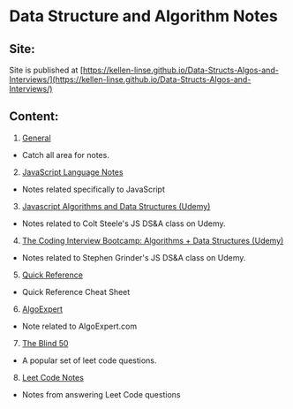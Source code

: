 # Data Structure and Algorithm Notes

## Site:

Site is published at [https://kellen-linse.github.io/Data-Structs-Algos-and-Interviews/](https://kellen-linse.github.io/Data-Structs-Algos-and-Interviews/)


## Content:


1. [General](./General_Notes/index.md)
  - Catch all area for notes.

2. [JavaScript Language Notes](./JavaScript_Notes/notes.md)
  - Notes related specifically to JavaScript

3. [Javascript Algorithms and Data Structures (Udemy)](/JS_Algorithms_and_Data_Structures/index.md)
  - Notes related to Colt Steele's JS DS&A class on Udemy.
 
4. [The Coding Interview Bootcamp: Algorithms + Data Structures (Udemy)](/DS&A_Bootcamp/notes.md)
  - Notes related to Stephen Grinder's JS DS&A class on Udemy.

5. [Quick Reference](./Quick_Reference/index.md)
  - Quick Reference Cheat Sheet

6. [AlgoExpert](./AlgoExpert/index.md)
  - Note related to AlgoExpert.com

7. [The Blind 50](./Blind_50/index.md)
  - A popular set of leet code questions.

8. [Leet Code Notes](Leet_Code_Notes/index.md)
  - Notes from answering Leet Code questions